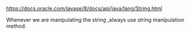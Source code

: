 https://docs.oracle.com/javase/8/docs/api/java/lang/String.html

Whenever we are manipulating the string ,always use string manipulation method.
